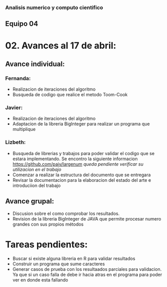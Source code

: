 ### Analisis numerico y computo cientifico

## Equipo 04

# 02. Avances al 17 de abril:

## Avance individual:

### Fernanda:

* Realizacion de iteraciones del algoritmo
* Busqueda de codigo que realice el metodo Toom-Cook

### Javier:

* Realizacion de iteraciones del algoritmo
* Adaptacion de la libreria BigInteger para realizar un programa que multiplique

### Lizbeth:
* Busqueda de librerias y trabajos para poder validar el codigo que se estara implementando. Se encontro la siguiente informacion https://github.com/paiv/largenum  *queda pendiente verificar su utilizacion en el trabajo*
* Comenzar a realizar la estructura del documento que se entregara
* Revisar la documentacion para la elaboracion del estado del arte e introduciion del trabajo

## Avance grupal:

* Discusion sobre el como comprobar los resultados.
* Revision de la libreria  BigInteger de JAVA que permite procesar numero grandes con sus propios métodos


# Tareas pendientes:

* Buscar si existe alguna libreria en R para validar resultados
* Construir un programa que sume caracteres
* Generar casos de prueba con los resultaados parciales para validacion. Ya que si un caso falla de debe ir hacia atras en el programa para poder ver en donde esta fallando


